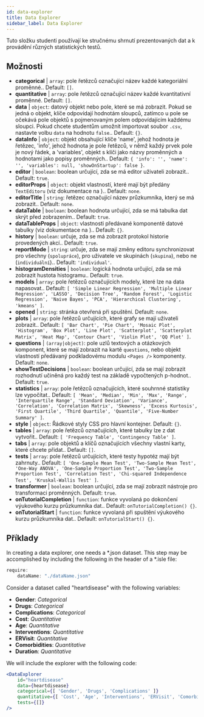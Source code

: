 ```yaml
---
id: data-explorer 
title: Data Explorer
sidebar_label: Data Explorer
---
```


Tuto složku studenti používají ke stručnému shrnutí prezentovaných dat a k provádění různých statistických testů.

## Možnosti

* __categorical__ | `array`: pole řetězců označující název každé kategoriální proměnné.. Default: `[]`.
* __quantitative__ | `array`: pole řetězců označující název každé kvantitativní proměnné. Default: `[]`.
* __data__ | `object`: datový objekt nebo pole, které se má zobrazit. Pokud se jedná o objekt, klíče odpovídají hodnotám sloupců, zatímco u pole se očekává pole objektů s pojmenovaným polem odpovídajícím každému sloupci. Pokud chcete studentům umožnit importovat soubor `.csv`, nastavte volbu `data` na hodnotu `false`.. Default: `{}`.
* __dataInfo__ | `object`: objekt obsahující klíče \'name\', jehož hodnota je řetězec, \'info\', jehož hodnota je pole řetězců, v němž každý prvek pole je nový řádek, a \'variables\', objekt s klíči jako názvy proměnných a hodnotami jako popisy proměnných.. Default: `{
  'info': '',
  'name': '',
  'variables': null,
  'showOnStartup': false
}`.
* __editor__ | `boolean`: boolean určující, zda se má editor uživateli zobrazit.. Default: `true`.
* __editorProps__ | `object`: objekt vlastností, které mají být předány `TextEditoru` (viz dokumentace na <TextEditor />).. Default: `none`.
* __editorTitle__ | `string`: řetězec označující název průzkumníka, který se má zobrazit.. Default: `none`.
* __dataTable__ | `boolean`: boolean hodnota určující, zda se má tabulka dat skrýt před zobrazením.. Default: `true`.
* __dataTableProps__ | `object`: vlastnosti předávané komponentě datové tabulky (viz dokumentace na <DataTable />).. Default: `{}`.
* __history__ | `boolean`: určuje, zda se má zobrazit protokol historie provedených akcí.. Default: `true`.
* __reportMode__ | `string`: určuje, zda se mají změny editoru synchronizovat pro všechny (`spolupráce`), pro uživatele ve skupinách (`skupina`), nebo ne (`individuální`).. Default: `'individual'`.
* __histogramDensities__ | `boolean`: logická hodnota určující, zda se má zobrazit hustota histogramu.. Default: `true`.
* __models__ | `array`: pole řetězců označujících modely, které lze na data napasovat.. Default: `[
  'Simple Linear Regression',
  'Multiple Linear Regression',
  'LASSO',
  'Decision Tree',
  'Random Forest',
  'Logistic Regression',
  'Naive Bayes',
  'PCA',
  'Hierarchical Clustering',
  'kmeans'
]`.
* __opened__ | `string`: stránka otevřená při spuštění. Default: `none`.
* __plots__ | `array`: pole řetězců určujících, které grafy se mají uživateli zobrazit.. Default: `[
  'Bar Chart',
  'Pie Chart',
  'Mosaic Plot',
  'Histogram',
  'Box Plot',
  'Line Plot',
  'Scatterplot',
  'Scatterplot Matrix',
  'Heat Map',
  'Contour Chart',
  'Violin Plot',
  'QQ Plot'
]`.
* __questions__ | `(array|object)`: pole uzlů textových a otázkových komponent, které se mají zobrazit na kartě `questions`, nebo objekt vlastností předávaný podkladovému modulu `<Pages />` komponenty. Default: `none`.
* __showTestDecisions__ | `boolean`: boolean určující, zda se mají zobrazit rozhodnutí učiněná pro každý test na základě vypočtených p-hodnot.. Default: `true`.
* __statistics__ | `array`: pole řetězců označujících, které souhrnné statistiky lze vypočítat.. Default: `[
  'Mean',
  'Median',
  'Min',
  'Max',
  'Range',
  'Interquartile Range',
  'Standard Deviation',
  'Variance',
  'Correlation',
  'Correlation Matrix',
  'Skewness',
  'Excess Kurtosis',
  'First Quartile',
  'Third Quartile',
  'Quantile',
  'Five-Number Summary'
]`.
* __style__ | `object`: Řádkové styly CSS pro hlavní kontejner. Default: `{}`.
* __tables__ | `array`: pole řetězců označujících, které tabulky lze z dat vytvořit.. Default: `[
  'Frequency Table',
  'Contingency Table'
]`.
* __tabs__ | `array`: pole objektů a klíčů označujících všechny vlastní karty, které chcete přidat.. Default: `[]`.
* __tests__ | `array`: pole řetězců určujících, které testy hypotéz mají být zahrnuty.. Default: `[
  'One-Sample Mean Test',
  'Two-Sample Mean Test',
  'One-Way ANOVA',
  'One-Sample Proportion Test',
  'Two-Sample Proportion Test',
  'Correlation Test',
  'Chi-squared Independence Test',
  'Kruskal-Wallis Test'
]`.
* __transformer__ | `boolean`: boolean určující, zda se mají zobrazit nástroje pro transformaci proměnných. Default: `true`.
* __onTutorialCompletion__ | `function`: funkce vyvolaná po dokončení výukového kurzu průzkumníka dat.. Default: `onTutorialCompletion() {}`.
* __onTutorialStart__ | `function`: funkce vyvolaná při spuštění výukového kurzu průzkumníka dat.. Default: `onTutorialStart() {}`.


## Příklady

In creating a data explorer, one needs a *.json dataset. This step may be accomplished by including the following in the header of a *.isle file:

```js
require:
    dataName: "./dataName.json"
```

Consider a dataset called "heartdisease" with the following variables:
* __Gender__: _Categorical_
* __Drugs__: _Categorical_
* __Complications__: _Categorical_
* __Cost__: _Quantitative_
* __Age__: _Quantitative_
* __Interventions__: _Quantitative_
* __ERVisit__: _Quantitative_
* __Comorbidities__: _Quantitative_
* __Duration__: _Quantitative_

We will include the explorer with the following code:

```jsx live
<DataExplorer 
    id="heartdisease"
    data={heartdisease} 
    categorical={[ 'Gender', 'Drugs', 'Complications' ]}
    quantitative={[ 'Cost', 'Age', 'Interventions', 'ERVisit', 'Comorbidities', 'Duration' ]}
    tests={[]}
/>
```



